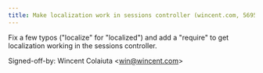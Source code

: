 ```yaml
---
title: Make localization work in sessions controller (wincent.com, 56951c3)
---
```


Fix a few typos ("localize" for "localized") and add a "require" to get localization working in the sessions controller.

Signed-off-by: Wincent Colaiuta &lt;win@wincent.com&gt;
